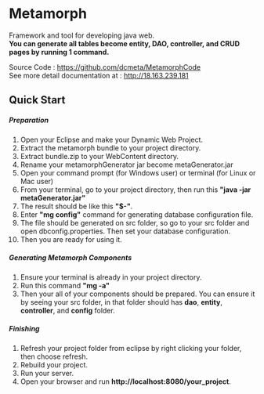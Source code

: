 # Metamorph
Framework and tool for developing java web.<br>
<b>You can generate all tables become entity, DAO, controller, and CRUD pages by running 1 command.</b>

Source Code : https://github.com/dcmeta/MetamorphCode<br>
See more detail documentation at : http://18.163.239.181

<h2>Quick Start</h2>
<h5>Preparation</h5>
<ol>
    <li>Open your Eclipse and make your Dynamic Web Project.</li>
    <li>Extract the metamorph bundle to your project directory.</li>
    <li>Extract bundle.zip to your WebContent directory.</li>
    <li>Rename your metamorphGenerator jar become metaGenerator.jar</li>
    <li>Open your command prompt (for Windows user) or terminal (for Linux or Mac user)</li>
    <li>From your terminal, go to your project directory, then run this <b>"java -jar metaGenerator.jar"</b></li>
  <li>The result should be like this <b>"$-"</b>.</li>
  <li>Enter <b>"mg config"</b> command for generating database configuration file.</li>
    <li>The file should be generated on src folder, so go to your src folder and open dbconfig.properties. Then set your database configuration.</li>
    <li>Then you are ready for using it.</li>
</ol>

<h5> Generating Metamorph Components </h5>
<ol>
    <li>Ensure your terminal is already in your project directory.</li>
    <li>Run this command <b>"mg -a"</b></li>
    <li>Then your all of your components should be prepared. You can ensure it by seeing your src folder, in that folder should has <b>dao</b>, <b>entity</b>, <b>controller</b>, and <b>config</b> folder.</li>
</ol>

<h5>Finishing</h5>
<ol>
  <li>Refresh your project folder from eclipse by right clicking your folder, then choose refresh.</li>
  <li>Rebuild your project.</li>
  <li>Run your server.</li>
  <li>Open your browser and run <b>http://localhost:8080/your_project</b>.</li>
</ol>
